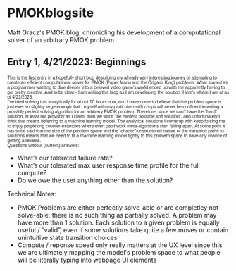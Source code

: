 # PMOKblogsite
Matt Gracz's PMOK blog, chronicling his development of a computational solver of an arbitrary PMOK problem

<div name = "entry1">
  <h2>Entry 1, 4/21/2023: Beginnings</h2>
<p style="font-size:10px;font-family:arial">
This is the first entry in a hopefully short blog describing my already very interesting journey of attempting to create an efficient computational solver for PMOK (Paper Mario and the Origami King) problems.  What started as a programmer wanting to dive deeper into a beloved video game's world ended up with me apparently having to get pretty creative.  And to be clear - I am writing this blog as I am developing the solution.  Here's where I am at as of 4/21/2023:<br />
I’ve tried solving this analytically for about 10 hours now, and I have come to believe that the problem space is just ever so slightly large enough that I myself with my particular math chops will never be confident in writing a provably perfect solving algorithm for an arbitrary PMOK problem.  Therefore, since we can’t have the “hard” solution, at least not provably as I claim, then we want “the hardest possible soft solution”, and unfortunately I think that means deferring to a machine learning model.  The analytical solutions I come up with keep forcing me to enjoy perplexing counter-examples where even patchwork meta-algorithms start falling apart.  At some point it has to be said that the size of the problem space and the “chaotic”/unstructured nature of the transition paths to solutions means that we need to fit a machine learning model tightly to this problem space to have any chance of getting a reliable.<br />
Questions without (current) answers:
    <ul>
      <li>What’s our tolerated failure rate?</li>
      <li>What’s our tolerated max user response time profile for the full compute?</li>
      <li>Do we owe the user anything other than the solution?</li>
    </ul>
  Technical Notes:
  <ul>
  <li>PMOK Problems are either perfectly solve-able or are completley not solve-able; there is no such thing as partially solved.  A problem may have more than 1 solution.  Each solution to a given problem is equally useful / “valid”, even if some solutions take quite a few moves or contain unintuitive state transition choices
  </li>
  <li> Compute / reponse speed only really matters at the UX level since this we are ultimately mapping the model's problem space to what people will be literally typing into webpage UI elements </li>
  </ul>
  </p>
</div>
